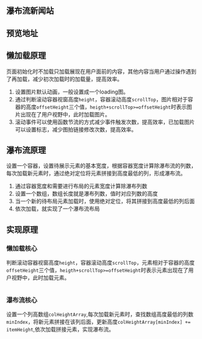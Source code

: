 ## 瀑布流新闻站

## 预览地址


## 懒加载原理

页面初始化时不加载只加载展现在用户面前的内容，其他内容当用户通过操作遇到了再加载，减少初次加载时的加载量，提高效率。

1. 设置图片默认动画，一般设置成一个loading图。
2. 通过判断滚动容器视窗高度`height`，容器滚动高度`scrollTop`，图片相对于容器的高度`offsetHeight`三个值，`heigth+scrollTop>=offsetHeight`时表示图片出现在了用户视野中，此时加载图片。
3. 滚动事件可以使用函数节流的方式减少事件触发次数，提高效率，已加载图片可以设置标志，减少图拍链接修改次数，提高效率。

## 瀑布流原理

设置一个容器，设置待展示元素的基本宽度，根据容器宽度计算除瀑布流的列数，每次加载新元素时，通过绝对定位将元素拼接到高度最低的列，形成瀑布流。

1. 通过容器宽度和需要进行布局的元素宽度计算除瀑布列数
2. 设置一个数组，数组长度就是瀑布列数，值时对应列数的高度
3. 当一个新的待布局元素加载时，使用绝对定位，将其拼接到高度最低的列后面
4. 依次加载，就实现了一个瀑布流布局


## 实现原理

### 懒加载核心

判断滚动容器视窗高度`height`，容器滚动高度`scrollTop`，元素相对于容器的高度`offsetHeight`三个值，`heigth+scrollTop>=offsetHeight`时表示元素出现在了用户视野中，此时加载元素。

```
```

### 瀑布流核心

设置一个列高数组`colHeightArray`,每次加载新元素时，查找数组高度最低的列数`minIndex`，将新元素拼接在该列后面，更新高度`colHeightArray[minIndex] += itemHeight`,依次加载拼接元素，实现瀑布流。

```
```
